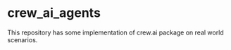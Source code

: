 # crew_ai_agents
This repository has some implementation of crew.ai package on real world scenarios.
